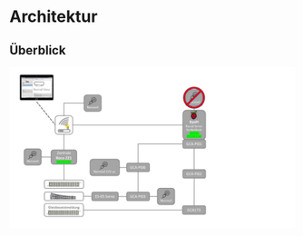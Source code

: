 # Architektur
## Überblick
<a href="../img/ppt/Architektur/Slide2.JPG" target="_blank">![Architektur](../img/ppt/Architektur/Slide2.JPG)</a>